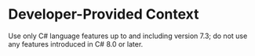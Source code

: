 # Developer-Provided Context

Use only C# language features up to and including version 7.3; do not use any features introduced in C# 8.0 or later.

